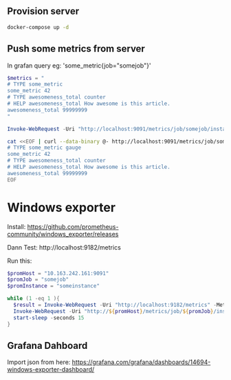 ## Provision server

```bash
docker-compose up -d
```

## Push some metrics from server

In grafan query eg: 'some_metric{job="somejob"}'

```powershell
$metrics = "
# TYPE some_metric 
some_metric 42
# TYPE awesomeness_total counter
# HELP awesomeness_total How awesome is this article.
awesomeness_total 99999999
"

Invoke-WebRequest -Uri "http://localhost:9091/metrics/job/somejob/instance/someinstance" -Body $metrics -Method Post
```

```bash
cat <<EOF | curl --data-binary @- http://localhost:9091/metrics/job/somejob/instance/someinstance
# TYPE some_metric gauge
some_metric 42
# TYPE awesomeness_total counter
# HELP awesomeness_total How awesome is this article.
awesomeness_total 99999999
EOF
```

# Windows exporter


Install: https://github.com/prometheus-community/windows_exporter/releases

Dann Test:  http://localhost:9182/metrics

Run this:
```powershell
$promHost = "10.163.242.161:9091"
$promJob = "somejob"
$promInstance = "someinstance"

while (1 -eq 1 ){
  $result = Invoke-WebRequest -Uri "http://localhost:9182/metrics" -Method Get
  Invoke-WebRequest -Uri "http://${promHost}/metrics/job/${promJob}/instance/${promInstance}" -Body $result.Content -Method Post
  start-sleep -seconds 15
}
```

## Grafana Dahboard

Import json from here: https://grafana.com/grafana/dashboards/14694-windows-exporter-dashboard/
